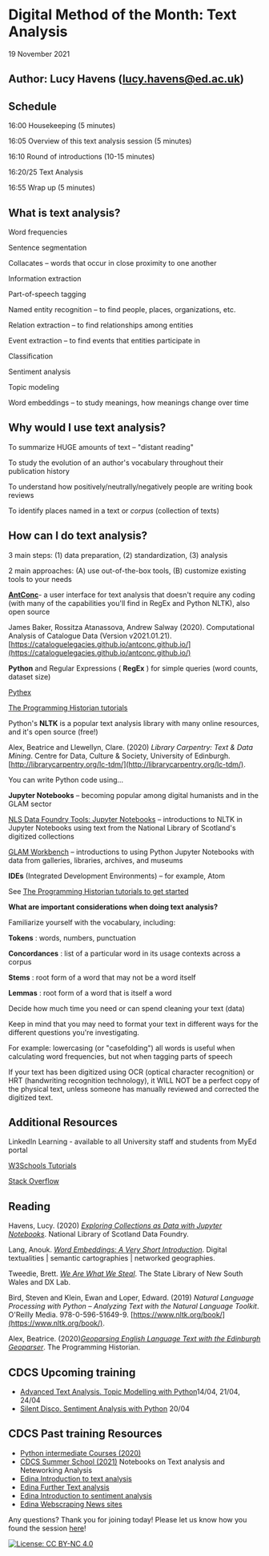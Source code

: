 # **Digital Method of the Month: Text Analysis**

19 November 2021

## Author: Lucy Havens (lucy.havens@ed.ac.uk)

## **Schedule**

16:00 Housekeeping (5 minutes)

16:05 Overview of this text analysis session (5 minutes)

16:10 Round of introductions (10-15 minutes)

16:20/25 Text Analysis

16:55 Wrap up (5 minutes)



## **What is text analysis?**

Word frequencies

Sentence segmentation

Collacates – words that occur in close proximity to one another

Information extraction

Part-of-speech tagging

Named entity recognition – to find people, places, organizations, etc.

Relation extraction – to find relationships among entities

Event extraction – to find events that entities participate in

Classification

Sentiment analysis

Topic modeling

Word embeddings – to study meanings, how meanings change over time

## **Why would I use text analysis?**

To summarize HUGE amounts of text – &quot;distant reading&quot;

To study the evolution of an author&#39;s vocabulary throughout their publication history

To understand how positively/neutrally/negatively people are writing book reviews

To identify places named in a text or _corpus_ (collection of texts)

## **How can I do text analysis?**

3 main steps: (1) data preparation, (2) standardization, (3) analysis

2 main approaches: (A) use out-of-the-box tools, (B) customize existing tools to your needs

[**AntConc**](http://www.laurenceanthony.net/software/antconc/)- a user interface for text analysis that doesn&#39;t require any coding (with many of the capabilities you&#39;ll find in RegEx and Python NLTK), also open source

James Baker, Rossitza Atanassova, Andrew Salway (2020). Computational Analysis of Catalogue Data (Version v2021.01.21). [https://cataloguelegacies.github.io/antconc.github.io/](https://cataloguelegacies.github.io/antconc.github.io/)

**Python** and Regular Expressions ( **RegEx** ) for simple queries (word counts, dataset size)

[Pythex](https://pythex.org/)

[The Programming Historian tutorials](https://programminghistorian.org/en/lessons/?topic=python)

Python&#39;s **NLTK** is a popular text analysis library with many online resources, and it&#39;s open source (free!)

Alex, Beatrice and Llewellyn, Clare. (2020) _Library Carpentry: Text &amp; Data Mining_. Centre for Data, Culture &amp; Society, University of Edinburgh. [http://librarycarpentry.org/lc-tdm/](http://librarycarpentry.org/lc-tdm/).

You can write Python code using...

**Jupyter Notebooks** – becoming popular among digital humanists and in the GLAM sector

[NLS Data Foundry Tools: Jupyter Notebooks](https://data.nls.uk/tools/jupyter-notebooks/) – introductions to NLTK in Jupyter Notebooks using text from the National Library of Scotland&#39;s digitized collections

[GLAM Workbench](https://glam-workbench.github.io/) – introductions to using Python Jupyter Notebooks with data from galleries, libraries, archives, and museums

**IDEs** (Integrated Development Environments) – for example, Atom

See [The Programming Historian tutorials to get started](https://programminghistorian.org/en/lessons/?search=integrated+development+environment)

**What are important considerations when doing text analysis?**

Familiarize yourself with the vocabulary, including:

**Tokens** : words, numbers, punctuation

**Concordances** : list of a particular word in its usage contexts across a corpus

**Stems** : root form of a word that may not be a word itself

**Lemmas** : root form of a word that is itself a word

Decide how much time you need or can spend cleaning your text (data)

Keep in mind that you may need to format your text in different ways for the different questions you&#39;re investigating.

For example: lowercasing (or &quot;casefolding&quot;) all words is useful when calculating word frequencies, but not when tagging parts of speech

If your text has been digitized using OCR (optical character recognition) or HRT (handwriting recognition technology), it WILL NOT be a perfect copy of the physical text, unless someone has manually reviewed and corrected the digitized text.

## **Additional Resources**

LinkedIn Learning - available to all University staff and students from MyEd portal

[W3Schools Tutorials](https://www.w3schools.com/)

[Stack Overflow](https://stackoverflow.com/)

## **Reading**

Havens, Lucy. (2020) [_Exploring Collections as Data with Jupyter Notebooks_](https://data.nls.uk/projects/exploring-collections-as-data-with-jupyter-notebooks/). National Library of Scotland Data Foundry.

Lang, Anouk. [_Word Embeddings: A Very Short Introduction_](https://aelang.github.io/word-embeddings). Digital textualities | semantic cartographies | networked geographies.

Tweedie, Brett. [_We Are What We Steal_](https://dxlab.sl.nsw.gov.au/we-are-what-we-steal/). The State Library of New South Wales and DX Lab.

Bird, Steven and Klein, Ewan and Loper, Edward. (2019) _Natural Language Processing with Python – Analyzing Text with the Natural Language Toolkit_. O&#39;Reilly Media. 978-0-596-51649-9. [https://www.nltk.org/book/](https://www.nltk.org/book/).

Alex, Beatrice. (2020)[_Geoparsing English Language Text with the Edinburgh Geoparser_](https://programminghistorian.org/en/lessons/geoparsing-text-with-edinburgh). The Programming Historian.

## **CDCS Upcoming training**
- [Advanced Text Analysis. Topic Modelling with Python](https://www.cdcs.ed.ac.uk/events/intro-topic-modelling)14/04, 21/04, 24/04
- [Silent Disco. Sentiment Analysis with Python](https://www.cdcs.ed.ac.uk/events/silent-disco-sentiment-analysis-with-python) 20/04



## **CDCS Past training Resources**
- [Python intermediate Courses (2020)](https://github.com/DCS-training/python-interm)
- [CDCS Summer School (2021)](https://github.com/DCS-training/CDCS-Summer-School) Notebooks on Text analysis and Neteworking Analysis 
- [Edina Introduction to text analysis](https://learn.edina.ac.uk/intro-ta/)
- [Edina Further Text analysis](https://learn.edina.ac.uk/inter-ta/)
- [Edina Introduction to sentiment analysis ](https://learn.edina.ac.uk/sentiment/)
- [Edina Webscraping News sites](https://digital-exploits.edina.ac.uk/webscraping/)



Any questions? Thank you for joining today! Please let us know how you found the session [here](https://forms.office.com/r/pfqHFYqvfS)!


[![License: CC BY-NC 4.0](https://licensebuttons.net/l/by-nc/4.0/80x15.png)](https://creativecommons.org/licenses/by-nc/4.0/)
